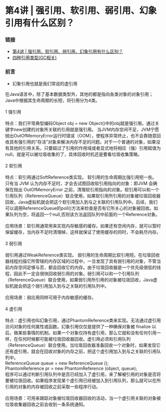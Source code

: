 # 第4讲 | 强引用、软引用、弱引用、幻象引用有什么区别？

### 链接

* [第4讲 | 强引用、软引用、弱引用、幻象引用有什么区别？](https://time.geekbang.org/column/article/6970)
* [四种引用类型(GC相关)](https://github.com/nullWolf007/Notes/blob/ddd9060d2d28317482e7bb53a688eeecddbb6922/Java/%E5%9B%9B%E7%A7%8D%E5%BC%95%E7%94%A8%E7%B1%BB%E5%9E%8B(GC%E7%9B%B8%E5%85%B3).md)

### 前言

* 幻象引用也就是我们常说的虚引用



<div class="_2_QraFYR_0">在Java语言中，除了基本数据类型外，其他的都是指向各类对象的对象引用；Java中根据其生命周期的长短，将引用分为4类。<br><br>1 强引用<br><br>特点：我们平常典型编码Object obj = new Object()中的obj就是强引用。通过关键字new创建的对象所关联的引用就是强引用。 当JVM内存空间不足，JVM宁愿抛出OutOfMemoryError运行时错误（OOM），使程序异常终止，也不会靠随意回收具有强引用的“存活”对象来解决内存不足的问题。对于一个普通的对象，如果没有其他的引用关系，只要超过了引用的作用域或者显式地将相应（强）引用赋值为 null，就是可以被垃圾收集的了，具体回收时机还是要看垃圾收集策略。<br><br>2 软引用<br><br>特点：软引用通过SoftReference类实现。 软引用的生命周期比强引用短一些。只有当 JVM 认为内存不足时，才会去试图回收软引用指向的对象：即JVM 会确保在抛出 OutOfMemoryError 之前，清理软引用指向的对象。软引用可以和一个引用队列（ReferenceQueue）联合使用，如果软引用所引用的对象被垃圾回收器回收，Java虚拟机就会把这个软引用加入到与之关联的引用队列中。后续，我们可以调用ReferenceQueue的poll()方法来检查是否有它所关心的对象被回收。如果队列为空，将返回一个null,否则该方法返回队列中前面的一个Reference对象。<br><br>应用场景：软引用通常用来实现内存敏感的缓存。如果还有空闲内存，就可以暂时保留缓存，当内存不足时清理掉，这样就保证了使用缓存的同时，不会耗尽内存。<br><br>3 弱引用<br><br>弱引用通过WeakReference类实现。 弱引用的生命周期比软引用短。在垃圾回收器线程扫描它所管辖的内存区域的过程中，一旦发现了具有弱引用的对象，不管当前内存空间足够与否，都会回收它的内存。由于垃圾回收器是一个优先级很低的线程，因此不一定会很快回收弱引用的对象。弱引用可以和一个引用队列（ReferenceQueue）联合使用，如果弱引用所引用的对象被垃圾回收，Java虚拟机就会把这个弱引用加入到与之关联的引用队列中。<br><br>应用场景：弱应用同样可用于内存敏感的缓存。<br><br>4 虚引用<br><br>特点：虚引用也叫幻象引用，通过PhantomReference类来实现。无法通过虚引用访问对象的任何属性或函数。幻象引用仅仅是提供了一种确保对象被 finalize 以后，做某些事情的机制。如果一个对象仅持有虚引用，那么它就和没有任何引用一样，在任何时候都可能被垃圾回收器回收。虚引用必须和引用队列 （ReferenceQueue）联合使用。当垃圾回收器准备回收一个对象时，如果发现它还有虚引用，就会在回收对象的内存之前，把这个虚引用加入到与之关联的引用队列中。<br>ReferenceQueue queue = new ReferenceQueue ();<br>PhantomReference pr = new PhantomReference (object, queue); <br>程序可以通过判断引用队列中是否已经加入了虚引用，来了解被引用的对象是否将要被垃圾回收。如果程序发现某个虚引用已经被加入到引用队列，那么就可以在所引用的对象的内存被回收之前采取一些程序行动。<br><br>应用场景：可用来跟踪对象被垃圾回收器回收的活动，当一个虚引用关联的对象被垃圾收集器回收之前会收到一条系统通知。</div>

